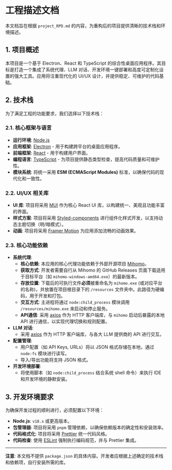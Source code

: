 # 工程描述文档

本文档旨在根据 `project_RPD.md` 的内容，为重构后的项目提供清晰的技术栈和环境描述。

## 1. 项目概述

本项目是一个基于 Electron、React 和 TypeScript 的综合性桌面应用程序。其目标是打造一个集成了系统代理、LLM 对话、开发环境一键部署和高度可定制化设置的强大工具。应用将注重现代化的 UI/UX 设计，并提供稳定、可维护的代码基础。

## 2. 技术栈

为了满足工程的功能要求，我们选择以下技术栈：

### 2.1. 核心框架与语言

*   **运行环境**: [Node.js](https://nodejs.org/)
*   **应用框架**: [Electron](https://www.electronjs.org/) - 用于构建跨平台的桌面应用程序。
*   **前端框架**: [React](https://react.dev/) - 用于构建用户界面。
*   **编程语言**: [TypeScript](https://www.typescriptlang.org/) - 为项目提供静态类型检查，提高代码质量和可维护性。
*   **模块系统**: 将统一采用 **ESM (ECMAScript Modules)** 标准，以确保代码的现代化和一致性。

### 2.2. UI/UX 相关库

*   **UI 库**: 项目将采用 [MUI](https://mui.com/) 作为核心 React UI 库，以构建统一、美观且功能丰富的界面。
*   **样式方案**: 项目将采用 [Styled-components](https://styled-components.com/) 进行组件化样式开发，以支持动态主题切换（明/暗模式）。
*   **动画**: 项目将采用 [Framer Motion](https://www.framer.com/motion/) 为应用添加流畅的动画效果。

### 2.3. 核心功能依赖

*   **系统代理**:
    *   **核心依赖**: 本应用的核心代理功能依赖于外部开源项目 [Mihomo](https://github.com/MetaCubeX/mihomo)。
    *   **获取方式**: 开发者需要自行从 Mihomo 的 GitHub Releases 页面下载适用于目标平台（如 `mihomo-windows-amd64.exe`）的最新版本。
    *   **存放位置**: 下载后的可执行文件**必须**被重命名为 `mihomo.exe` (或对应平台的名称)，并放置在项目根目录下的 `/resources` 文件夹中。此路径为硬编码，用于开发和打包。
    *   **交互方式**: 主进程将通过 `node:child_process` 模块调用 `/resources/mihomo.exe` 来启动和停止服务。
    *   **API通信**: 采用 [axios](https://axios-http.com/) 作为 HTTP 客户端库，与 `mihomo` 启动后暴露的本地 API 进行通信，以实现代理切换和规则配置。
*   **LLM 对话**:
    *   采用 [axios](https://axios-http.com/) 作为 HTTP 客户端库，与各大 LLM 提供商的 API 进行交互。
*   **配置管理**:
    *   用户配置（如 API Keys, URLs）将以 JSON 格式存储在本地，通过 `node:fs` 模块进行读写。
    *   导入/导出功能将支持 JSON 格式。
*   **开发环境部署**:
    *   将使用脚本（如 `node:child_process` 结合系统 shell 命令）来执行 IDE 和开发环境的静默安装。

## 3. 开发环境要求

为确保开发过程的顺利进行，必须配置以下环境：

*   **Node.js**: `v18.x` 或更高版本。
*   **包管理器**: 项目将采用 `pnpm` 管理依赖，以确保依赖版本的确定性和安装效率。
*   **代码格式化**: 项目将采用 [Prettier](https://prettier.io/) 统一代码风格。
*   **代码检查**: 使用 [ESLint](https://eslint.org/) 强制执行编码规范，并与 Prettier 集成。

---

**注意**: 本文档不提供 `package.json` 的具体内容。开发者应根据上述确定的技术栈和依赖项，自行安装所需的库。